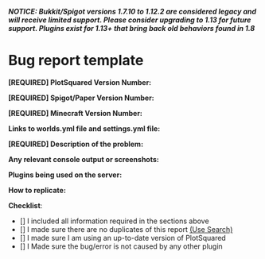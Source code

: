__*NOTICE: Bukkit/Spigot versions 1.7.10 to 1.12.2 are considered legacy and will receive limited support. Please consider upgrading to 1.13 for future support. Plugins exist for 1.13+ that bring back old behaviors found in 1.8*__
# Bug report template 
<!--- In order to create a valid issue report you have to follow this template. -->
<!--- Incomplete reports might be marked as invalid. -->
<!--  Feature requests and enhancements may be suggested at https://github.com/IntellectualSites/PlotSquaredSuggestions. -->
**[REQUIRED] PlotSquared Version Number:** <!--- Enter /plot version in game or in your console and copy the output here -->

**[REQUIRED] Spigot/Paper Version Number:** 

**[REQUIRED] Minecraft Version Number:** 

**Links to worlds.yml file and settings.yml file:** 
<!--- Copy and paste the information to the service of your choosing and provide the link here. -->

**[REQUIRED] Description of the problem:** 

**Any relevant console output or screenshots:**

**Plugins being used on the server:**
<!--- Optional but recommended --->

**How to replicate:** 
<!--- If you can reproduce the issue please tell us as detailed as possible step by step how to do that -->

**Checklist**:
<!-- Make sure you have completed the following steps (put an "X" between of brackets): -->
- [] I included all information required in the sections above
- [] I made sure there are no duplicates of this report [(Use Search)](https://github.com/IntellectualSites/PlotSquared/issues?utf8=%E2%9C%93&q=is%3Aissue)
- [] I made sure I am using an up-to-date version of PlotSquared
- [] I Made sure the bug/error is not caused by any other plugin



